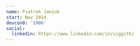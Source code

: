 ```yaml
---
name: Piotrek Janiuk
start: Nov 2014
devcon0: '1906'
social:
  linkedin: https://www.linkedin.com/in/viggith/
---
```


